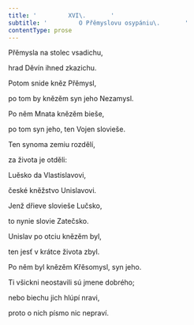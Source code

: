 ```yaml
---
title: '         XVI\.       '
subtitle: '         O Přěmyslovu osypániu\.       '
contentType: prose
---
```


<section>

Přěmysla na stolec vsadichu,

hrad Děvín ihned zkazichu.

Potom snide kněz Přěmysl,

po tom by knězěm syn jeho Nezamysl.

Po něm Mnata knězěm bieše,

po tom syn jeho, ten Vojen slovieše.

Ten synoma zemiu rozdělí,

za života je otděli:

Luěsko da Vlastislavovi,

české kněžstvo Unislavovi.

Jenž dřieve slovieše Lučsko,

to nynie slovie Zatečsko.

Unislav po otciu knězěm byl,

ten jesť v krátce života zbyl.

Po něm byl knězěm Křěsomysl, syn jeho.

Ti všickni neostavili sú jmene dobrého;

nebo biechu jich hlúpí nravi,

proto o nich písmo nic nepraví.

</section>
